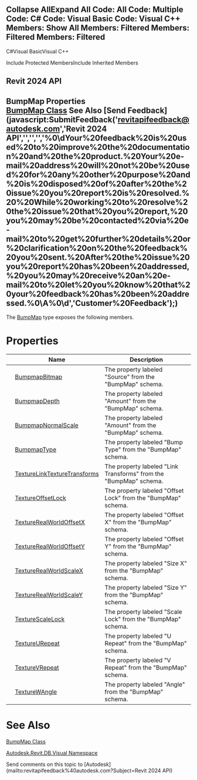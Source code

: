 ﻿

Collapse AllExpand All Code: All Code: Multiple Code: C# Code: Visual Basic Code: Visual C++  Members: Show All Members: Filtered Members: Filtered Members: Filtered   
---  
  
C#Visual BasicVisual C++

Include Protected MembersInclude Inherited Members

Revit 2024 API  
---  
BumpMap Properties  
[BumpMap Class](7301801c-eef2-3077-7891-a3ee27db1a9b.md) See Also [Send Feedback](javascript:SubmitFeedback\('revitapifeedback@autodesk.com','Revit 2024 API','','','','%0\\dYour%20feedback%20is%20used%20to%20improve%20the%20documentation%20and%20the%20product.%20Your%20e-mail%20address%20will%20not%20be%20used%20for%20any%20other%20purpose%20and%20is%20disposed%20of%20after%20the%20issue%20you%20report%20is%20resolved.%20%20While%20working%20to%20resolve%20the%20issue%20that%20you%20report,%20you%20may%20be%20contacted%20via%20e-mail%20to%20get%20further%20details%20or%20clarification%20on%20the%20feedback%20you%20sent.%20After%20the%20issue%20you%20report%20has%20been%20addressed,%20you%20may%20receive%20an%20e-mail%20to%20let%20you%20know%20that%20your%20feedback%20has%20been%20addressed.%0\\A%0\\d','Customer%20Feedback'\);)  
---  
  
The [BumpMap](7301801c-eef2-3077-7891-a3ee27db1a9b.md) type exposes the following members.

# Properties

|  | Name | Description |
| --- | --- | --- |
|  | [BumpmapBitmap](29a8c137-fcae-0c9d-5a19-cba289b5cdf9.md) | The property labeled "Source" from the "BumpMap" schema. |
|  | [BumpmapDepth](c90852c4-6c40-9b2d-025b-e625d9476131.md) | The property labeled "Amount" from the "BumpMap" schema. |
|  | [BumpmapNormalScale](b60fc242-417c-9c12-1540-e3c472e95b70.md) | The property labeled "Amount" from the "BumpMap" schema. |
|  | [BumpmapType](8c5baa8e-1550-ac54-c41e-a45efad95bfd.md) | The property labeled "Bump Type" from the "BumpMap" schema. |
|  | [TextureLinkTextureTransforms](0e3f4b90-ebf3-462b-6236-3e1577cd1dba.md) | The property labeled "Link Transforms" from the "BumpMap" schema. |
|  | [TextureOffsetLock](ef04ecdb-39b6-9f93-624c-1c24c1948af0.md) | The property labeled "Offset Lock" from the "BumpMap" schema. |
|  | [TextureRealWorldOffsetX](2e7c2565-eccf-e2de-1c7e-1c35ebf80953.md) | The property labeled "Offset X" from the "BumpMap" schema. |
|  | [TextureRealWorldOffsetY](20bfe57c-7f4f-f4b7-c65f-9702c4b68897.md) | The property labeled "Offset Y" from the "BumpMap" schema. |
|  | [TextureRealWorldScaleX](fb16978c-8211-7b64-33d9-faff78715a5f.md) | The property labeled "Size X" from the "BumpMap" schema. |
|  | [TextureRealWorldScaleY](2be9ef92-472b-bdcb-9ae6-a331e8196d48.md) | The property labeled "Size Y" from the "BumpMap" schema. |
|  | [TextureScaleLock](5cff2a01-bac3-e53f-6c98-2dabc281fe6a.md) | The property labeled "Scale Lock" from the "BumpMap" schema. |
|  | [TextureURepeat](34b323ef-8892-23b8-920f-c3bd5990cc71.md) | The property labeled "U Repeat" from the "BumpMap" schema. |
|  | [TextureVRepeat](e5465149-191a-f744-e956-7b0289c8af70.md) | The property labeled "V Repeat" from the "BumpMap" schema. |
|  | [TextureWAngle](7d939303-976f-7d0a-0146-7de490724dcf.md) | The property labeled "Angle" from the "BumpMap" schema. |
  
# See Also

[BumpMap Class](7301801c-eef2-3077-7891-a3ee27db1a9b.md)

[Autodesk.Revit.DB.Visual Namespace](f5a10581-6ac2-be19-0e32-f87d05bc8b83.md)

Send comments on this topic to [Autodesk](mailto:revitapifeedback%40autodesk.com?Subject=Revit 2024 API)
